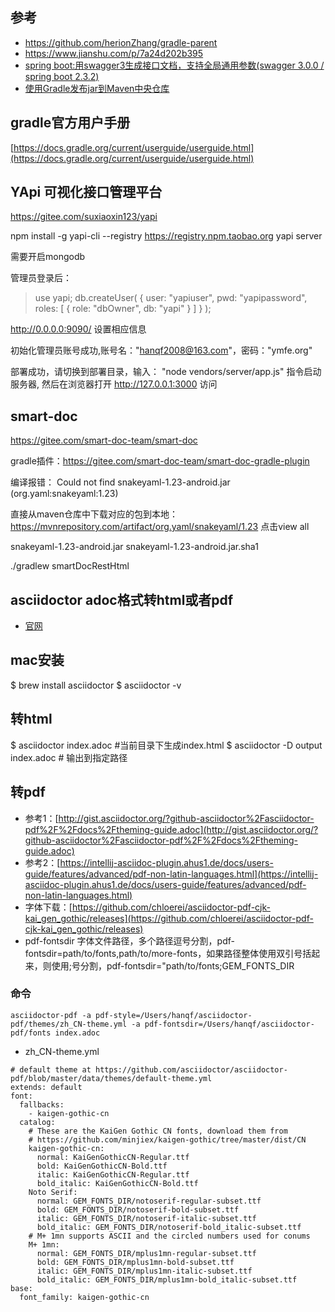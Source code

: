 ## 参考
* https://github.com/herionZhang/gradle-parent
* https://www.jianshu.com/p/7a24d202b395
* [spring boot:用swagger3生成接口文档，支持全局通用参数(swagger 3.0.0 / spring boot 2.3.2)](https://www.cnblogs.com/architectforest/p/13470170.html)
* [使用Gradle发布jar到Maven中央仓库](https://segmentfault.com/a/1190000018026290)

## gradle官方用户手册
[https://docs.gradle.org/current/userguide/userguide.html](https://docs.gradle.org/current/userguide/userguide.html)

## YApi 可视化接口管理平台

https://gitee.com/suxiaoxin123/yapi

npm install -g yapi-cli --registry https://registry.npm.taobao.org
yapi server 

需要开启mongodb

管理员登录后：
> use yapi;
> db.createUser(
   {
     user: "yapiuser",
     pwd: "yapipassword",
     roles: [ { role: "dbOwner", db: "yapi" } ]
   }
  );  


http://0.0.0.0:9090/ 设置相应信息

初始化管理员账号成功,账号名："hanqf2008@163.com"，密码："ymfe.org"

部署成功，请切换到部署目录，输入： "node vendors/server/app.js" 指令启动服务器, 然后在浏览器打开 http://127.0.0.1:3000 访问

## smart-doc
https://gitee.com/smart-doc-team/smart-doc

gradle插件：https://gitee.com/smart-doc-team/smart-doc-gradle-plugin

编译报错：
Could not find snakeyaml-1.23-android.jar (org.yaml:snakeyaml:1.23)

直接从maven仓库中下载对应的包到本地：
https://mvnrepository.com/artifact/org.yaml/snakeyaml/1.23 点击view all

snakeyaml-1.23-android.jar
snakeyaml-1.23-android.jar.sha1



./gradlew smartDocRestHtml


## asciidoctor adoc格式转html或者pdf
* [官网](https://github.com/asciidoctor/asciidoctor/blob/master/README-zh_CN.adoc)
## mac安装
$ brew install asciidoctor
$ asciidoctor -v

## 转html
$ asciidoctor index.adoc #当前目录下生成index.html
$ asciidoctor -D output index.adoc # 输出到指定路径

## 转pdf
* 参考1：[http://gist.asciidoctor.org/?github-asciidoctor%2Fasciidoctor-pdf%2F%2Fdocs%2Ftheming-guide.adoc](http://gist.asciidoctor.org/?github-asciidoctor%2Fasciidoctor-pdf%2F%2Fdocs%2Ftheming-guide.adoc)
* 参考2：[https://intellij-asciidoc-plugin.ahus1.de/docs/users-guide/features/advanced/pdf-non-latin-languages.html](https://intellij-asciidoc-plugin.ahus1.de/docs/users-guide/features/advanced/pdf-non-latin-languages.html) 
* 字体下载：[https://github.com/chloerei/asciidoctor-pdf-cjk-kai_gen_gothic/releases](https://github.com/chloerei/asciidoctor-pdf-cjk-kai_gen_gothic/releases)
* pdf-fontsdir 字体文件路径，多个路径逗号分割，pdf-fontsdir=path/to/fonts,path/to/more-fonts，如果路径整体使用双引号括起来，则使用;号分割，pdf-fontsdir="path/to/fonts;GEM_FONTS_DIR

### 命令
```
asciidoctor-pdf -a pdf-style=/Users/hanqf/asciidoctor-pdf/themes/zh_CN-theme.yml -a pdf-fontsdir=/Users/hanqf/asciidoctor-pdf/fonts index.adoc
```

* zh_CN-theme.yml
```
# default theme at https://github.com/asciidoctor/asciidoctor-pdf/blob/master/data/themes/default-theme.yml
extends: default
font:
  fallbacks:
    - kaigen-gothic-cn
  catalog:
    # These are the KaiGen Gothic CN fonts, download them from
    # https://github.com/minjiex/kaigen-gothic/tree/master/dist/CN
    kaigen-gothic-cn:
      normal: KaiGenGothicCN-Regular.ttf
      bold: KaiGenGothicCN-Bold.ttf
      italic: KaiGenGothicCN-Regular.ttf
      bold_italic: KaiGenGothicCN-Bold.ttf
    Noto Serif:
      normal: GEM_FONTS_DIR/notoserif-regular-subset.ttf
      bold: GEM_FONTS_DIR/notoserif-bold-subset.ttf
      italic: GEM_FONTS_DIR/notoserif-italic-subset.ttf
      bold_italic: GEM_FONTS_DIR/notoserif-bold_italic-subset.ttf
    # M+ 1mn supports ASCII and the circled numbers used for conums
    M+ 1mn:
      normal: GEM_FONTS_DIR/mplus1mn-regular-subset.ttf
      bold: GEM_FONTS_DIR/mplus1mn-bold-subset.ttf
      italic: GEM_FONTS_DIR/mplus1mn-italic-subset.ttf
      bold_italic: GEM_FONTS_DIR/mplus1mn-bold_italic-subset.ttf
base:
  font_family: kaigen-gothic-cn
```


